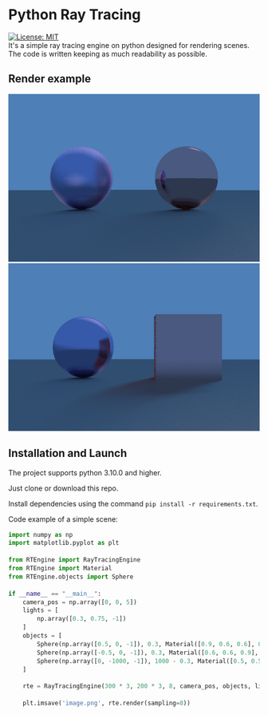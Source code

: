 # Python Ray Tracing
[![License: MIT](https://img.shields.io/badge/License-MIT-yellow.svg)](https://opensource.org/licenses/MIT) <br/>
It's a simple ray tracing engine on python designed for rendering scenes. The code is written keeping as much readability as possible.

## Render example
![render example](assets/ray_tracing_example_1.png)
![render example](assets/ray_tracing_example_2.png)

## Installation and Launch
The project supports python 3.10.0 and higher. <br/>

Just clone or download this repo. <br/>

Install dependencies using the command `pip install -r requirements.txt`. 

Code example of a simple scene:

```python
import numpy as np
import matplotlib.pyplot as plt

from RTEngine import RayTracingEngine
from RTEngine import Material
from RTEngine.objects import Sphere

if __name__ == "__main__":
    camera_pos = np.array([0, 0, 5])
    lights = [
        np.array([0.3, 0.75, -1])
    ]
    objects = [
        Sphere(np.array([0.5, 0, -1]), 0.3, Material([0.9, 0.6, 0.6], 0)),
        Sphere(np.array([-0.5, 0, -1]), 0.3, Material([0.6, 0.6, 0.9], 0.7)),
        Sphere(np.array([0, -1000, -1]), 1000 - 0.3, Material([0.5, 0.5, 0.5], 0.3))
    ]

    rte = RayTracingEngine(300 * 3, 200 * 3, 8, camera_pos, objects, lights)

    plt.imsave('image.png', rte.render(sampling=8))

```
